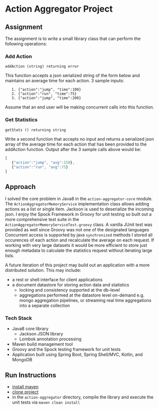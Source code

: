 # Action Aggregator Project

## Assignment
The assignment is to write a small library class that can perform the following operations:

### Add Action
 ```addAction (string) returning error```
 
This function accepts a json serialized string of the form below and maintains an average time
for each action. 3 sample inputs:
```
   1. {"action":"jump", "time":100}
   2. {"action":"run", "time":75}
   3. {"action":"jump", "time":200}
```
Assume that an end user will be making concurrent calls into this function.

### Get Statistics
```getStats () returning string```

Write a second function that accepts no input and returns a serialized json array of the average
time for each action that has been provided to the addAction function. Output after the 3
sample calls above would be:
```javascript
[
   {"action":"jump", "avg":150},
   {"action":"run", "avg":75}
]
```

## Approach
I solved the core problem in Java8 in the `action-aggregator-core` module. The `ActionAggregatorMemoryService` implementation class allows adding actions as a list or single item. Jackson is used to deserialize the incoming json.
I enjoy the Spock Framework in Groovy for unit testing so built out a more comprehensive test  suite in the `ActionAggregatorMemoryServiceTest.groovy` class. A vanilla JUnit test was provided as well since Groovy was not one of the designated languages
Concurrent access is supported by java `synchronized` methods
I stored all occurences of each action and recalculate the average on each request. If working with very large datasets it would be more efficient to store just enough metadata to calculate the statistics request without iterating large lists.

A future iteration of this project may build out an application with a more distributed solution. This may include:
- a rest or shell interface for client applications
- a document datastore for storing action data and statistics
   - locking and consistency supported at the db-level
   - aggregations performed at the datastore level on-demand e.g. mongo aggregation pipelines, or streaming real time aggregations into a separate collection

### Tech Stack
- Java8 core library
  - Jackson JSON library
  - Lombok annotation processing
- Maven build management tool
- Groovy and the Spock testing framework for unit tests
- Application built using Spring Boot, Spring Shell/MVC, Kotlin, and MongoDB

## Run Instructions
- [install maven](http://maven.apache.org/install.html)
- [clone project](https://github.com/bschneider1216/action-aggregator.git)
- in the `action-aggregator` directory, compile the library and execute the unit tests via ```maven clean install```
